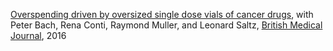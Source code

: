 [Overspending driven by oversized single dose vials of cancer drugs](https://www.bmj.com/content/352/bmj.i788), with Peter Bach, Rena Conti, Raymond Muller, and Leonard Saltz, <u>British Medical Journal</u>, 2016

